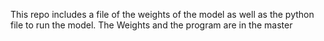 This repo  includes a file of the weights of the model as well as the python file to run the model.
The Weights and the program are in the master
